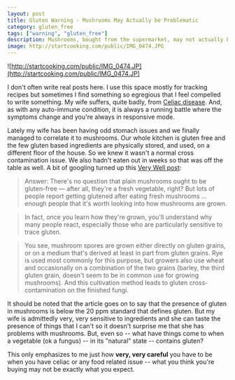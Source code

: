 ```yaml
---
layout: post
title: Gluten Warning - Mushrooms May Actually be Problematic
category: gluten_free
tags: ["warning", "gluten_free"]
description: Mushrooms, bought from the supermarket, may not actually be as gluten free as you would expect due to how they are grown.
image: http://startcooking.com/public/IMG_0474.JPG
---
```

![http://startcooking.com/public/IMG_0474.JP](http://startcooking.com/public/IMG_0474.JP)

I don't often write real posts here.  I use this space mostly for tracking recipes but sometimes I find something so egregious that I feel compelled to write something.  My wife suffers, quite badly, from [Celiac disease](https://celiac.org/celiac-disease/understanding-celiac-disease-2/what-is-celiac-disease/).  And, as with any auto-immune condition, it is always a running battle where the symptoms change and you're always in responsive mode.

Lately my wife has been having odd stomach issues and we finally managed to correlate it to mushrooms.  Our whole kitchen is gluten free and the few gluten based ingredients are physically stored, and used, on a different floor of the house.  So we knew it wasn't a normal cross contamination issue.  We also hadn't eaten out in weeks so that was off the table as well.  A bit of googling turned up this [Very Well post](https://www.verywell.com/are-mushrooms-gluten-free-562814):

> Answer: There's no question that plain mushrooms ought to be gluten-free — after all, they're a fresh vegetable, right? But lots of people report getting glutened after eating fresh mushrooms ... enough people that it's worth looking into how mushrooms are grown.

> In fact, once you learn how they're grown, you'll understand why many people react, especially those who are particularly sensitive to trace gluten.

> You see, mushroom spores are grown either directly on gluten grains, or on a medium that's derived at least in part from gluten grains. Rye is used most commonly for this purpose, but growers also use wheat and occasionally on a combination of the two grains (barley, the third gluten grain, doesn't seem to be in common use for growing mushrooms). And this cultivation method leads to gluten cross-contamination on the finished fungi.

It should be noted that the article goes on to say that the presence of gluten in mushrooms is below the 20 ppm standard that defines gluten.  But my wife is admittedly very, very sensitive to ingredients and she can taste the presence of things that I can't so it doesn't surprise me that she has problems with mushrooms.  But, even so -- what have things come to when a vegetable (ok a fungus) -- in its "natural" state -- contains gluten?  

This only emphasizes to me just how **very, very careful** you have to be when you have celiac or any food related issue -- what you think you're buying may not be exactly what you expect.

